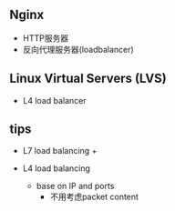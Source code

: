 




## Nginx

+ HTTP服务器
+ 反向代理服务器(loadbalancer)


## Linux Virtual Servers (LVS)
+ L4 load balancer

## tips

+ L7 load balancing
    + 

+ L4 load balancing
    + base on IP and ports
        + 不用考虑packet content